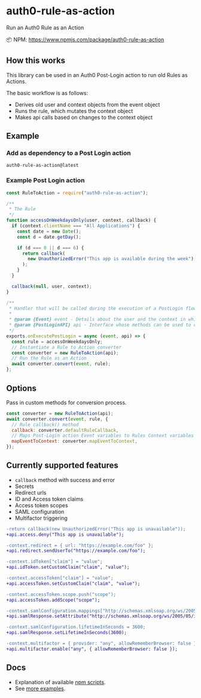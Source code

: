 # auth0-rule-as-action

Run an Auth0 Rule as an Action

📦 NPM: https://www.npmjs.com/package/auth0-rule-as-action

## How this works

This library can be used in an Auth0 Post-Login action to run old Rules as Actions.

The basic workflow is as follows:

- Derives old user and context objects from the event object
- Runs the rule, which mutates the context object
- Makes api calls based on changes to the context object

## Example

### Add as dependency to a Post Login action

```
auth0-rule-as-action@latest
```

### Example Post Login action

```javascript
const RuleToAction = require("auth0-rule-as-action");

/**
 * The Rule
 */
function accessOnWeekdaysOnly(user, context, callback) {
  if (context.clientName === "All Applications") {
    const date = new Date();
    const d = date.getDay();

    if (d === 0 || d === 6) {
      return callback(
        new UnauthorizedError("This app is available during the week"),
      );
    }
  }

  callback(null, user, context);
}

/**
 * Handler that will be called during the execution of a PostLogin flow.
 *
 * @param {Event} event - Details about the user and the context in which they are logging in.
 * @param {PostLoginAPI} api - Interface whose methods can be used to change the behavior of the login.
 */
exports.onExecutePostLogin = async (event, api) => {
  const rule = accessOnWeekdaysOnly;
  // Instantiate a Rule to Action converter
  const converter = new RuleToAction(api);
  // Run the Rule as an Action
  await converter.convert(event, rule);
};
```

## Options

Pass in custom methods for conversion process.

```javascript
const converter = new RuleToAction(api);
await converter.convert(event, rule, {
  // Rule callback() method
  callback: converter.defaultRuleCallback,
  // Maps Post-Login action Event variables to Rules Context variables
  mapEventToContext: converter.mapEventToContext,
});
```

## Currently supported features

- `callback` method with success and error
- Secrets
- Redirect urls
- ID and Access token claims
- Access token scopes
- SAML configuration
- Multifactor triggering

```diff
-return callback(new UnauthorizedError("This app is unavailable"));
+api.access.deny("This app is unavailable");

-context.redirect = { url: "https://example.com/foo" };
+api.redirect.sendUserTo("https://example.com/foo");

-context.idToken["claim"] = "value";
+api.idToken.setCustomClaim("claim", "value");

-context.accessToken["claim"] = "value";
+api.accessToken.setCustomClaim("claim", "value");

-context.accessToken.scope.push("scope");
+api.accessToken.addScope("scope");

-context.samlConfiguration.mappings["http://schemas.xmlsoap.org/ws/2005/05/identity/claims/nameidentifier"] = "upn";
+api.samlResponse.setAttribute("http://schemas.xmlsoap.org/ws/2005/05/identity/claims/nameidentifier", "upn");

-context.samlConfiguration.lifetimeInSeconds = 3600;
+api.samlResponse.setLifetimeInSeconds(3600);

-context.multifactor = { provider: "any", allowRememberBrowser: false };
+api.multifactor.enable("any", { allowRememberBrowser: false });
```

## Docs

- Explanation of available [npm scripts](./docs/scripts.md).
- See [more examples](./docs/examples.md).
